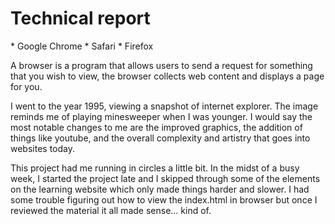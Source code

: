 <h1>Technical report</h1>
* Google Chrome
* Safari
* Firefox

A browser is a program that allows users to send a request for something that you wish to view, the browser collects web content and displays a page for you.

I went to the year 1995, viewing a snapshot of internet explorer. The image reminds me of playing minesweeper when I was younger. I would say the most notable changes to me are the improved graphics, the addition of things like youtube, and the overall complexity and artistry that goes into websites today.

This project had me running in circles a little bit. In the midst of a busy week, I started the project late and I skipped through some of the elements on the learning website which only made things harder and slower. I had some trouble figuring out how to view the index.html in browser but once I reviewed the material it all made sense... kind of. 
